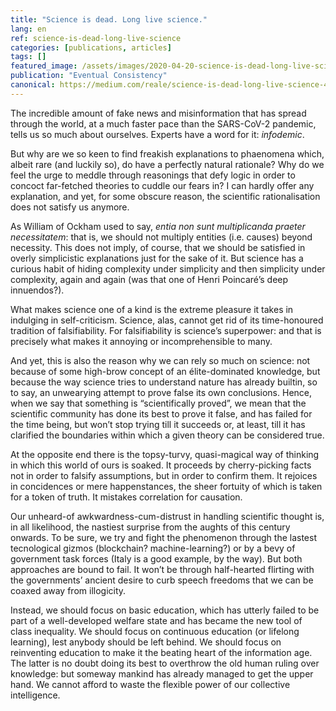 ```yaml
---
title: "Science is dead. Long live science."
lang: en
ref: science-is-dead-long-live-science
categories: [publications, articles]
tags: []
featured_image: /assets/images/2020-04-20-science-is-dead-long-live-science.jpg
publication: "Eventual Consistency"
canonical: https://medium.com/reale/science-is-dead-long-live-science-4de2342d9798
---
```


The incredible amount of fake news and misinformation that has spread through the world, at a much faster pace than the SARS-CoV-2 pandemic, tells us so much about ourselves. Experts have a word for it: *infodemic*.

But why are we so keen to find freakish explanations to phaenomena which, albeit rare (and luckily so), do have a perfectly natural rationale? Why do we feel the urge to meddle through reasonings that defy logic in order to concoct far-fetched theories to cuddle our fears in? I can hardly offer any explanation, and yet, for some obscure reason, the scientific rationalisation does not satisfy us anymore.

As William of Ockham used to say, *entia non sunt multiplicanda praeter necessitatem*: that is, we should not multiply entities (i.e. causes) beyond necessity. This does not imply, of course, that we should be satisfied in overly simplicistic explanations just for the sake of it. But science has a curious habit of hiding complexity under simplicity and then simplicity under complexity, again and again (was that one of Henri Poincaré’s deep innuendos?).

What makes science one of a kind is the extreme pleasure it takes in indulging in self-criticism. Science, alas, cannot get rid of its time-honoured tradition of falsifiability. For falsifiability is science’s superpower: and that is precisely what makes it annoying or incomprehensible to many.

And yet, this is also the reason why we can rely so much on science: not because of some high-brow concept of an élite-dominated knowledge, but because the way science tries to understand nature has already builtin, so to say, an unwearying attempt to prove false its own conclusions. Hence, when we say that something is “scientifically proved”, we mean that the scientific community has done its best to prove it false, and has failed for the time being, but won’t stop trying till it succeeds or, at least, till it has clarified the boundaries within which a given theory can be considered true.

At the opposite end there is the topsy-turvy, quasi-magical way of thinking in which this world of ours is soaked. It proceeds by cherry-picking facts not in order to falsify assumptions, but in order to confirm them. It rejoices in concidences or mere happenstances, the sheer fortuity of which is taken for a token of truth. It mistakes correlation for causation.

Our unheard-of awkwardness-cum-distrust in handling scientific thought is, in all likelihood, the nastiest surprise from the aughts of this century onwards. To be sure, we try and fight the phenomenon through the lastest tecnological gizmos (blockchain? machine-learning?) or by a bevy of government task forces (Italy is a good example, by the way). But both approaches are bound to fail. It won’t be through half-hearted flirting with the governments’ ancient desire to curb speech freedoms that we can be coaxed away from illogicity.

Instead, we should focus on basic education, which has utterly failed to be part of a well-developed welfare state and has became the new tool of class inequality. We should focus on continuous education (or lifelong learning), lest anybody should be left behind. We should focus on reinventing education to make it the beating heart of the information age. The latter is no doubt doing its best to overthrow the old human ruling over knowledge: but someway mankind has already managed to get the upper hand. We cannot afford to waste the flexible power of our collective intelligence.
